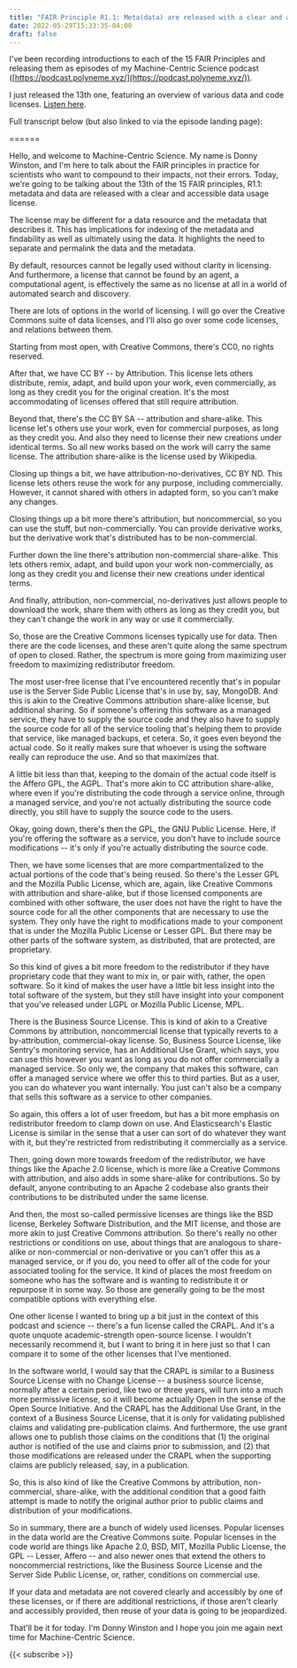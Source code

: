 ```yaml
---
title: "FAIR Principle R1.1: Meta(data) are released with a clear and accessible data usage license"
date: 2022-05-29T15:33:35-04:00
draft: false
---
```


I've been recording introductions to each of the 15 FAIR Principles and releasing them as episodes of my Machine-Centric Science podcast ([https://podcast.polyneme.xyz/](https://podcast.polyneme.xyz/)).

I just released the 13th one, featuring an overview of various data and code licenses. [Listen here](https://share.transistor.fm/s/ad7b9725).

Full transcript below (but also linked to via the episode landing page):

======

Hello, and welcome to Machine-Centric Science. My name is Donny Winston, and I'm here to talk about the FAIR principles in practice for scientists who want to compound to their impacts, not their errors. Today, we're going to be talking about the 13th of the 15 FAIR principles, R1.1: metadata and data are released with a clear and accessible data usage license. 

The license may be different for a data resource and the metadata that describes it. This has implications for indexing of the metadata and findability as well as ultimately using the data. It highlights the need to separate and permalink the data and the metadata.

By default, resources cannot be legally used without clarity in licensing. And furthermore, a license that cannot be found by an agent, a computational agent, is effectively the same as no license at all in a world of automated search and discovery.

There are lots of options in the world of licensing. I will go over the Creative Commons suite of data licenses, and I'll also go over some code licenses, and relations between them.

Starting from most open, with Creative Commons, there's CC0, no rights reserved.

After that, we have CC BY -- by Attribution. This license lets others distribute, remix, adapt, and build upon your work, even commercially, as long as they credit you for the original creation. It's the most accommodating of licenses offered that still require attribution.

Beyond that, there's the CC BY SA -- attribution and share-alike. This license let's others use your work, even for commercial purposes, as long as they credit you. And also they need to license their new creations under identical terms. So all new works based on the work will carry the same license. The attribution share-alike is the license used by Wikipedia.

Closing up things a bit, we have attribution-no-derivatives, CC BY ND. This license lets others reuse the work for any purpose, including commercially. However, it cannot shared with others in adapted form, so you can't make any changes.

Closing things up a bit more there's attribution, but noncommercial, so you can use the stuff, but non-commercially. You can provide derivative works, but the derivative work that's distributed has to be non-commercial.

Further down the line there's attribution non-commercial share-alike. This lets others remix, adapt, and build upon your work non-commercially, as long as they credit you and license their new creations under identical terms.

And finally, attribution, non-commercial, no-derivatives just allows people to download the work, share them with others as long as they credit you, but they can't change the work in any way or use it commercially.

So, those are the Creative Commons licenses typically use for data. Then there are the code licenses, and these aren't quite along the same spectrum of open to closed. Rather, the spectrum is more going from maximizing user freedom to maximizing redistributor freedom.

The most user-free license that I've encountered recently that's in popular use is the Server Side Public License that's in use by, say, MongoDB. And this is akin to the Creative Commons attribution share-alike license, but additional sharing. So if someone's offering this software as a managed service, they have to supply the source code and they also have to supply the source code for all of the service tooling that's helping them to provide that service, like managed backups, et cetera. So, it goes even beyond the actual code. So it really makes sure that whoever is using the software really can reproduce the use. And so that maximizes that.

A little bit less than that, keeping to the domain of the actual code itself is the Affero GPL, the AGPL. That's more akin to CC attribution share-alike, where even if you're distributing the code through a service online, through a managed service, and you're not actually distributing the source code directly, you still have to supply the source code to the users.

Okay, going down, there's then the GPL, the GNU Public License. Here, if you're offering the software as a service, you don't have to include source modifications -- it's only if you're actually distributing the source code.

Then, we have some licenses that are more compartmentalized to the actual portions of the code that's being reused. So there's the Lesser GPL and the Mozilla Public License, which are, again, like Creative Commons with attribution and share-alike, but if those licensed components are combined with other software, the user does not have the right to have the source code for all the other components that are necessary to use the system. They only have the right to modifications made to your component that is under the Mozilla Public License or Lesser GPL. But there may be other parts of the software system, as distributed, that are protected, are proprietary.

So this kind of gives a bit more freedom to the redistributor if they have proprietary code that they want to mix in, or pair with, rather, the open software. So it kind of makes the user have a little bit less insight into the total software of the system, but they still have insight into your component that you've released under LGPL or Mozilla Public License, MPL.

There is the Business Source License. This is kind of akin to a Creative Commons by attribution, noncommercial license that typically reverts to a by-attribution, commercial-okay license. So, Business Source License, like Sentry's monitoring service, has an Additional Use Grant, which says, you can use this however you want as long as you do not offer commercially a managed service. So only we, the company that makes this software, can offer a managed service where we offer this to third parties. But as a user, you can do whatever you want internally. You just can't also be a company that sells this software as a service to other companies.

So again, this offers a lot of user freedom, but has a bit more emphasis on redistributor freedom to clamp down on use. And Elasticsearch's Elastic License is similar in the sense that a user can sort of do whatever they want with it, but they're restricted from redistributing it commercially as a service.

Then, going down more towards freedom of the redistributor, we have things like the Apache 2.0 license, which is more like a Creative Commons with attribution, and also adds in some share-alike for contributions. So by default, anyone contributing to an Apache 2 codebase also grants their contributions to be distributed under the same license.

And then, the most so-called permissive licenses are things like the BSD license, Berkeley Software Distribution, and the MIT license, and those are more akin to just Creative Commons attribution. So there's really no other restrictions or conditions on use, about things that are analogous to share-alike or non-commercial or non-derivative or you can't offer this as a managed service, or if you do, you need to offer all of the code for your associated tooling for the service. It kind of places the most freedom on someone who has the software and is wanting to redistribute it or repurpose it in some way. So those are generally going to be the most compatible options with everything else.

One other license I wanted to bring up a bit just in the context of this podcast and science -- there's a fun license called the CRAPL. And it's a quote unquote academic-strength open-source license. I wouldn't necessarily recommend it, but I want to bring it in here just so that I can compare it to some of the other licenses that I've mentioned.

In the software world, I would say that the CRAPL is similar to a Business Source License with no Change License -- a business source license, normally after a certain period, like two or three years, will turn into a much more permissive license, so it will become actually Open in the sense of the Open Source Initiative. And the CRAPL has the Additional Use Grant, in the context of a Business Source License, that it is only for validating published claims and validating pre-publication claims. And furthermore, the use grant allows one to publish those claims on the conditions that (1) the original author is notified of the use and claims prior to submission, and (2) that those modifications are released under the CRAPL when the supporting claims are publicly released, say, in a publication.

So, this is also kind of like the Creative Commons by attribution, non-commercial, share-alike, with the additional condition that a good faith attempt is made to notify the original author prior to public claims and distribution of your modifications.

So in summary, there are a bunch of widely used licenses. Popular licenses in the data world are the Creative Commons suite. Popular licenses in the code world are things like Apache 2.0, BSD, MIT, Mozilla Public License, the GPL -- Lesser, Affero -- and also newer ones that extend the others to noncommercial restrictions, like the Business Source License and the Server Side Public License, or, rather, conditions on commercial use.

If your data and metadata are not covered clearly and accessibly by one of these licenses, or if there are additional restrictions, if those aren't clearly and accessibly provided, then reuse of your data is going to be jeopardized.

That'll be it for today. I'm Donny Winston and I hope you join me again next time for Machine-Centric Science.

{{< subscribe >}}